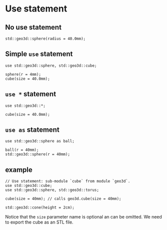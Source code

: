 # Use statement

## No use statement

```µCAD,without_use
std::geo3d::sphere(radius = 40.0mm);
```

## Simple `use` statement

```µCAD,with_use
use std::geo3d::sphere, std::geo3d::cube;

sphere(r = 4mm);
cube(size = 40.0mm);
```

## `use *` statement

```µCAD,use_all_from
use std::geo3d::*;

cube(size = 40.0mm);
```

## `use as` statement

```µCAD,use_as
use std::geo3d::sphere as ball;

ball(r = 40mm);
std::geo3d::sphere(r = 40mm);
```

## example

```µCAD,example.A
// Use statement: sub-module `cube` from module `geo3d`.
use std::geo3d::cube;
use std::geo3d::sphere, std::geo3d::torus;

cube(size = 40mm); // calls geo3d.cube(size = 40mm);

std::geo3d::cone(height = 2cm);
```

Notice that the `size` parameter name is optional an can be omitted.
We need to export the cube as an STL file.
